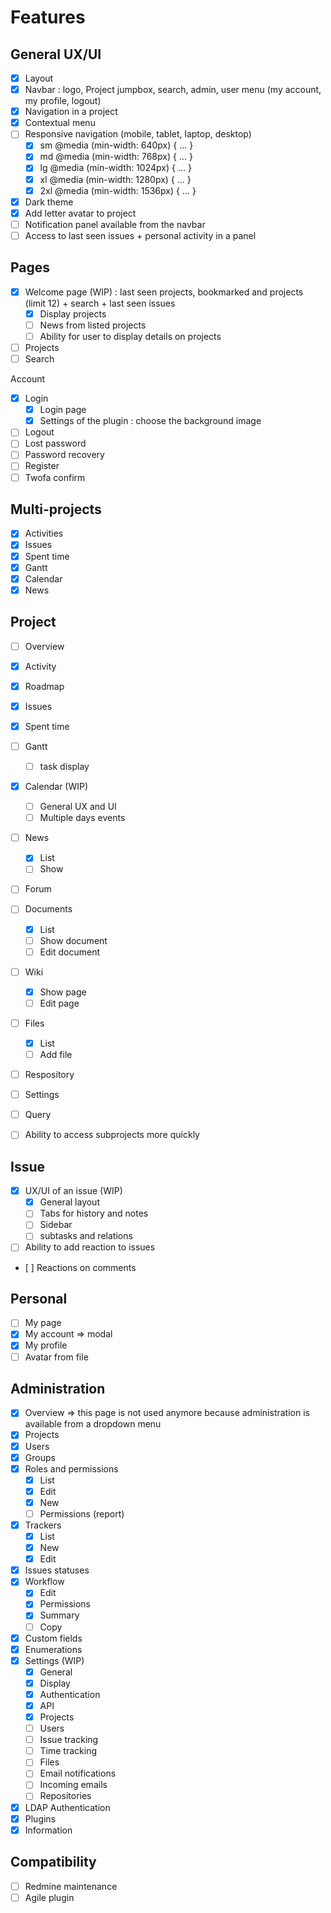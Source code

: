 # Features

## General UX/UI

- [x] Layout
- [x] Navbar : logo, Project jumpbox, search, admin, user menu (my account, my profile, logout)
- [x] Navigation in a project
- [x] Contextual menu
- [ ] Responsive navigation (mobile, tablet, laptop, desktop)
  - [x] sm @media (min-width: 640px) { ... }
  - [x] md @media (min-width: 768px) { ... }
  - [x] lg @media (min-width: 1024px) { ... }
  - [x] xl @media (min-width: 1280px) { ... }
  - [x] 2xl @media (min-width: 1536px) { ... }
- [x] Dark theme
- [x] Add letter avatar to project
- [ ] Notification panel available from the navbar
- [ ] Access to last seen issues + personal activity in a panel

## Pages

- [x] Welcome page (WIP) : last seen projects, bookmarked and projects (limit 12) + search + last seen issues
  - [x] Display projects
  - [ ] News from listed projects
  - [ ] Ability for user to display details on projects
- [ ] Projects
- [ ] Search

Account
- [x] Login
  - [x] Login page
  - [x] Settings of the plugin : choose the background image
- [ ] Logout
- [ ] Lost password
- [ ] Password recovery
- [ ] Register
- [ ] Twofa confirm

## Multi-projects

- [x] Activities
- [x] Issues
- [x] Spent time
- [x] Gantt
- [x] Calendar
- [x] News

## Project

- [ ] Overview
- [x] Activity
- [x] Roadmap
- [x] Issues
- [x] Spent time
- [ ] Gantt
  - [ ] task display
- [x] Calendar (WIP)
  - [ ] General UX and UI
  - [ ] Multiple days events
- [ ] News
  - [x] List
  - [ ] Show
- [ ] Forum
- [ ] Documents
  - [x] List
  - [ ] Show document
  - [ ] Edit document
- [ ] Wiki
  - [x] Show page
  - [ ] Edit page
- [ ] Files
  - [x] List
  - [ ] Add file
- [ ] Respository
- [ ] Settings

- [ ] Query
- [ ] Ability to access subprojects more quickly

## Issue

- [x] UX/UI of an issue (WIP)
  - [x] General layout
  - [ ] Tabs for history and notes
  - [ ] Sidebar
  - [ ] subtasks and relations
- [ ] Ability to add reaction to issues
- [ ] Reactions on comments

## Personal

- [ ] My page
- [x] My account => modal
- [x] My profile
- [ ] Avatar from file

## Administration

- [x] Overview => this page is not used anymore because administration is available from a dropdown menu
- [x] Projects
- [x] Users
- [x] Groups
- [x] Roles and permissions
  - [x] List
  - [x] Edit
  - [x] New
  - [ ] Permissions (report)
- [x] Trackers
  - [x] List
  - [x] New
  - [x] Edit
- [x] Issues statuses
- [x] Workflow
  - [x] Edit
  - [x] Permissions
  - [x] Summary
  - [ ] Copy
- [x] Custom fields
- [x] Enumerations
- [x] Settings (WIP)
  - [x] General
  - [x] Display
  - [x] Authentication
  - [x] API
  - [x] Projects
  - [ ] Users
  - [ ] Issue tracking
  - [ ] Time tracking
  - [ ] Files
  - [ ] Email notifications
  - [ ] Incoming emails
  - [ ] Repositories
- [x] LDAP Authentication
- [x] Plugins
- [x] Information

## Compatibility

- [ ] Redmine maintenance
- [ ] Agile plugin